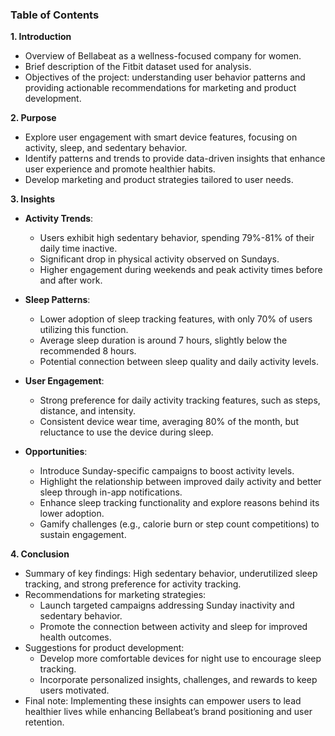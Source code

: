 ### **Table of Contents**  

**1. Introduction**  
- Overview of Bellabeat as a wellness-focused company for women.  
- Brief description of the Fitbit dataset used for analysis.  
- Objectives of the project: understanding user behavior patterns and providing actionable recommendations for marketing and product development.  

**2. Purpose**  
- Explore user engagement with smart device features, focusing on activity, sleep, and sedentary behavior.  
- Identify patterns and trends to provide data-driven insights that enhance user experience and promote healthier habits.  
- Develop marketing and product strategies tailored to user needs.  

**3. Insights**  
- **Activity Trends**:  
  - Users exhibit high sedentary behavior, spending 79%-81% of their daily time inactive.  
  - Significant drop in physical activity observed on Sundays.  
  - Higher engagement during weekends and peak activity times before and after work.  

- **Sleep Patterns**:  
  - Lower adoption of sleep tracking features, with only 70% of users utilizing this function.  
  - Average sleep duration is around 7 hours, slightly below the recommended 8 hours.  
  - Potential connection between sleep quality and daily activity levels.  

- **User Engagement**:  
  - Strong preference for daily activity tracking features, such as steps, distance, and intensity.  
  - Consistent device wear time, averaging 80% of the month, but reluctance to use the device during sleep.  

- **Opportunities**:  
  - Introduce Sunday-specific campaigns to boost activity levels.  
  - Highlight the relationship between improved daily activity and better sleep through in-app notifications.  
  - Enhance sleep tracking functionality and explore reasons behind its lower adoption.  
  - Gamify challenges (e.g., calorie burn or step count competitions) to sustain engagement.  

**4. Conclusion**  
- Summary of key findings: High sedentary behavior, underutilized sleep tracking, and strong preference for activity tracking.  
- Recommendations for marketing strategies:  
  - Launch targeted campaigns addressing Sunday inactivity and sedentary behavior.  
  - Promote the connection between activity and sleep for improved health outcomes.  
- Suggestions for product development:  
  - Develop more comfortable devices for night use to encourage sleep tracking.  
  - Incorporate personalized insights, challenges, and rewards to keep users motivated.  
- Final note: Implementing these insights can empower users to lead healthier lives while enhancing Bellabeat’s brand positioning and user retention.  
